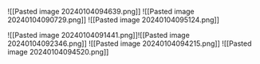 ![[Pasted image 20240104094639.png]]
![[Pasted image 20240104090729.png]]
![[Pasted image 20240104095124.png]]

![[Pasted image 20240104091441.png]]![[Pasted image 20240104092346.png]]
![[Pasted image 20240104094215.png]]
![[Pasted image 20240104094520.png]]
